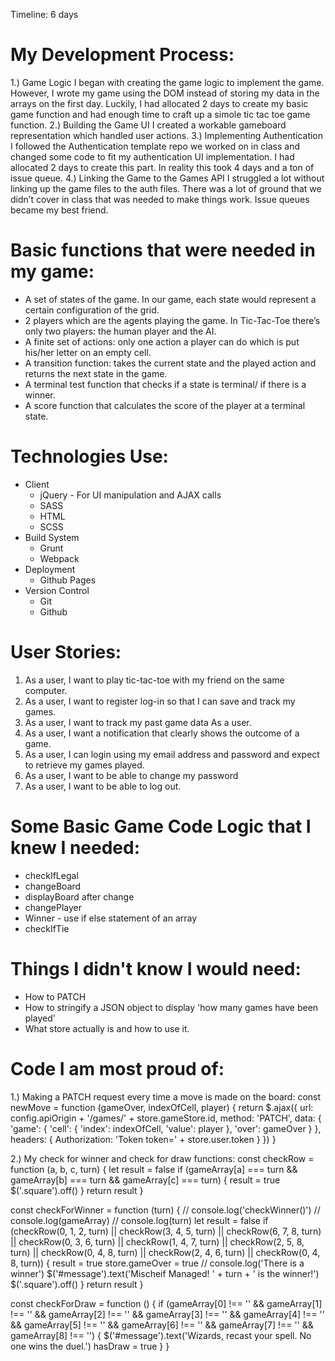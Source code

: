 Timeline: 6 days

# My Development Process:
1.) Game Logic
I began with creating the game logic to implement the game. However, I wrote my game using the DOM instead of storing my data in the arrays on the first day. Luckily, I had allocated 2 days to create my basic game function and had enough time to craft up a simole tic tac toe game function.
2.) Building the Game UI
I created a workable gameboard representation which handled user actions.
3.) Implementing Authentication
I followed the Authentication template repo we worked on in class and changed some code to fit my authentication UI implementation. I had allocated 2 days to create this part. In reality this took 4 days and a ton of issue queue.
4.) Linking the Game to the Games API
I struggled a lot without linking up the game files to the auth files. There was a lot of ground that we didn’t cover in class that was needed to make things work. Issue queues became my best friend.

# Basic functions that were needed in my game:
* A set of states of the game. In our game, each state would represent a certain configuration of the grid.
* 2 players which are the agents playing the game. In Tic-Tac-Toe there’s only two players: the human player and the AI.
* A finite set of actions: only one action a player can do which is put his/her letter on an empty cell.
* A transition function: takes the current state and the played action and returns the next state in the game.
* A terminal test function that checks if a state is terminal/ if there is a winner.
* A score function that calculates the score of the player at a terminal state.

# Technologies Use:
* Client
    * jQuery - For UI manipulation and AJAX calls
    * SASS
    * HTML
    * SCSS
* Build System
    * Grunt
    * Webpack
* Deployment
    * Github Pages
* Version Control
    * Git
    * Github

# User Stories:
1. As a user, I want to play tic-tac-toe with my friend on the same computer.
2. As a user, I want to register log-in so that I can save and track my games.
3. As a user, I want to track my past game data As a user.
4. As a user, I want a notification that clearly shows the outcome of a game.
5. As a user, I can login using my email address and password and expect to retrieve my games played.
6. As a user, I want to be able to change my password
7. As a user, I want to be able to log out.

# Some Basic Game Code Logic that I knew I needed:
* checkIfLegal
* changeBoard
* displayBoard after change
* changePlayer
* Winner - use if else statement of an array
* checkIfTie

# Things I didn't know I would need:
* How to PATCH
* How to stringify a JSON object to display 'how many games have been played'
* What store actually is and how to use it.

# Code I am most proud of:
1.) Making a PATCH request every time a move is made on the board:
const newMove = function (gameOver, indexOfCell, player) {
  return $.ajax({
    url: config.apiOrigin + '/games/' + store.gameStore.id,
    method: 'PATCH',
    data: {
      'game': {
        'cell': {
          'index': indexOfCell,
          'value': player
        },
        'over': gameOver
      }
    },
    headers: {
      Authorization: 'Token token=' + store.user.token
    }
  })
}

2.) My check for winner and check for draw functions:
const checkRow = function (a, b, c, turn) {
  let result = false
  if (gameArray[a] === turn && gameArray[b] === turn && gameArray[c] === turn) {
    result = true
    $('.square').off()
  }
  return result
}

const checkForWinner = function (turn) {
  // console.log('checkWinner()')
  // console.log(gameArray)
  // console.log(turn)
  let result = false
  if (checkRow(0, 1, 2, turn) ||
     checkRow(3, 4, 5, turn) ||
     checkRow(6, 7, 8, turn) ||
     checkRow(0, 3, 6, turn) ||
     checkRow(1, 4, 7, turn) ||
     checkRow(2, 5, 8, turn) ||
     checkRow(0, 4, 8, turn) ||
     checkRow(2, 4, 6, turn) ||
     checkRow(0, 4, 8, turn)) {
    result = true
    store.gameOver = true
    // console.log('There is a winner')
    $('#message').text('Mischeif Managed! ' + turn + ' is the winner!')
    $('.square').off()
  }
  return result
}

const checkForDraw = function () {
  if (gameArray[0] !== '' && gameArray[1] !== '' && gameArray[2] !== '' &&
  gameArray[3] !== '' && gameArray[4] !== '' && gameArray[5] !== '' &&
  gameArray[6] !== '' && gameArray[7] !== '' && gameArray[8] !== '') {
    $('#message').text('Wizards, recast your spell. No one wins the duel.')
    hasDraw = true
  }
}
